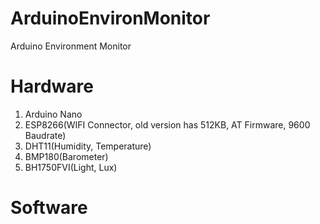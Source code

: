 # ArduinoEnvironMonitor
Arduino Environment Monitor

# Hardware
1. Arduino Nano
1. ESP8266(WIFI Connector, old version has 512KB, AT Firmware, 9600 Baudrate)
1. DHT11(Humidity, Temperature)
1. BMP180(Barometer)
1. BH1750FVI(Light, Lux)

# Software
